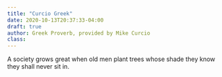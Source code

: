 ```yaml
---
title: "Curcio Greek"
date: 2020-10-13T20:37:33-04:00
draft: true
author: Greek Proverb, provided by Mike Curcio
class:
---
```

A society grows great when old men plant trees whose shade they know they shall never sit in.


